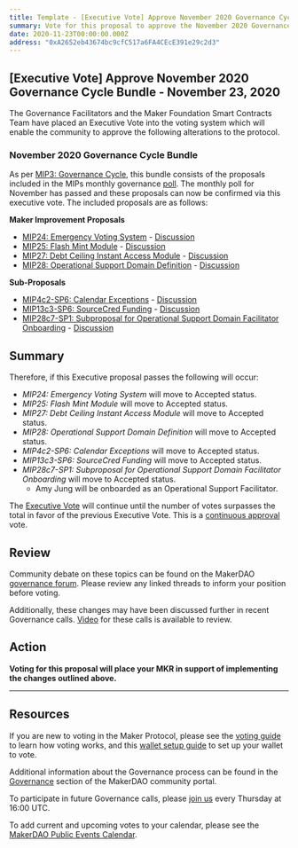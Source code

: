 ```yaml
---
title: Template - [Executive Vote] Approve November 2020 Governance Cycle Bundle - November 23, 2020
summary: Vote for this proposal to approve the November 2020 Governance Cycle Bundle
date: 2020-11-23T00:00:00.000Z
address: "0xA2652eb43674bc9cfC517a6FA4CEcE391e29c2d3"
---
```

## [Executive Vote] Approve November 2020 Governance Cycle Bundle - November 23, 2020

The Governance Facilitators and the Maker Foundation Smart Contracts Team have placed an Executive Vote into the voting system which will enable the community to approve the following alterations to the protocol.

###  November 2020 Governance Cycle Bundle

As per [MIP3: Governance Cycle](https://github.com/makerdao/mips/blob/master/MIP3/mip3.md), this bundle consists of the proposals included in the MIPs monthly governance [poll](https://vote.makerdao.com/polling/QmWaNdbq?network=mainnet#poll-detail). The monthly poll for November has passed and these proposals can now be confirmed via this executive vote. The included proposals are as follows:

**Maker Improvement Proposals**  

- [MIP24: Emergency Voting System](https://github.com/makerdao/mips/blob/formal-submission/MIP24/mip24.md) - [Discussion](https://forum.makerdao.com/t/mip24-emergency-voting-system-replaces-mip-5/4009)
- [MIP25: Flash Mint Module](https://github.com/makerdao/mips/blob/formal-submission/MIP25/mip25.md) - [Discussion](https://forum.makerdao.com/t/mip25-flash-mint-module/4400)
- [MIP27: Debt Ceiling Instant Access Module](https://github.com/makerdao/mips/blob/formal-submission/MIP27/mip27.md) - [Discussion](https://forum.makerdao.com/t/mip27-debt-ceiling-instant-access-module/4625)
- [MIP28: Operational Support Domain Definition](https://github.com/makerdao/mips/blob/formal-submission/MIP28/mip28.md) - [Discussion](https://forum.makerdao.com/t/mip28-operational-support-domain-definition/4627)

**Sub-Proposals**  

- [MIP4c2-SP6: Calendar Exceptions](https://github.com/makerdao/mips/blob/formal-submission/MIP4/MIP4c2-Subproposals/MIP4c2-SP6.md) - [Discussion](https://forum.makerdao.com/t/mip4c2-sp6-calendar-exceptions/4546)
- [MIP13c3-SP6: SourceCred Funding](https://github.com/makerdao/mips/blob/formal-submission/MIP13/MIP13c3-Subproposals/MIP13c3-SP6.md) - [Discussion](https://forum.makerdao.com/t/mip13c3-sp6-sourcecred-funding/4545)
- [MIP28c7-SP1: Subproposal for Operational Support Domain Facilitator Onboarding](https://github.com/makerdao/mips/blob/formal-submission/MIP28/MIP28c7-Subproposals/MIP28c7-SP1.md) - [Discussion](https://forum.makerdao.com/t/mip28c7-sp1-subproposal-for-operational-support-domain-facilitator-onboarding/4628)

## Summary

Therefore, if this Executive proposal passes the following will occur:
* *MIP24: Emergency Voting System* will move to Accepted status.
* *MIP25: Flash Mint Module* will move to Accepted status.
* *MIP27: Debt Ceiling Instant Access Module* will move to Accepted status.
* *MIP28: Operational Support Domain Definition* will move to Accepted status.
* *MIP4c2-SP6: Calendar Exceptions* will move to Accepted status.
* *MIP13c3-SP6: SourceCred Funding* will move to Accepted status.
* *MIP28c7-SP1: Subproposal for Operational Support Domain Facilitator Onboarding* will move to Accepted status.
	* Amy Jung will be onboarded as an Operational Support Facilitator. 

The [Executive Vote](https://community-development.makerdao.com/en/learn/governance/on-chain-gov) will continue until the number of votes surpasses the total in favor of the previous Executive Vote. This is a [continuous approval](https://community-development.makerdao.com/en/learn/governance/how-voting-works) vote.

## Review

Community debate on these topics can be found on the MakerDAO [governance forum](https://forum.makerdao.com/). Please review any linked threads to inform your position before voting.

Additionally, these changes may have been discussed further in recent Governance calls. [Video](https://www.youtube.com/playlist?list=PLLzkWCj8ywWNq5-90-Id6VPSsrk4OWVan) for these calls is available to review.

## Action

**Voting for this proposal will place your MKR in support of implementing the changes outlined above.**

---

## Resources

If you are new to voting in the Maker Protocol, please see the [voting guide](https://community-development.makerdao.com/en/learn/governance/how-voting-works/) to learn how voting works, and this [wallet setup guide](https://community-development.makerdao.com/en/learn/governance/voting-setup/) to set up your wallet to vote.

Additional information about the Governance process can be found in the [Governance](https://community-development.makerdao.com/en/learn/governance) section of the MakerDAO community portal.

To participate in future Governance calls, please [join us](https://github.com/makerdao/community/tree/master/governance/governance-and-risk-meetings) every Thursday at 16:00 UTC.

To add current and upcoming votes to your calendar, please see the [MakerDAO Public Events Calendar](https://calendar.google.com/calendar/embed?src=makerdao.com_3efhm2ghipksegl009ktniomdk%40group.calendar.google.com&ctz=UTC&mode=week&showCalendars=0&showPrint=0).
